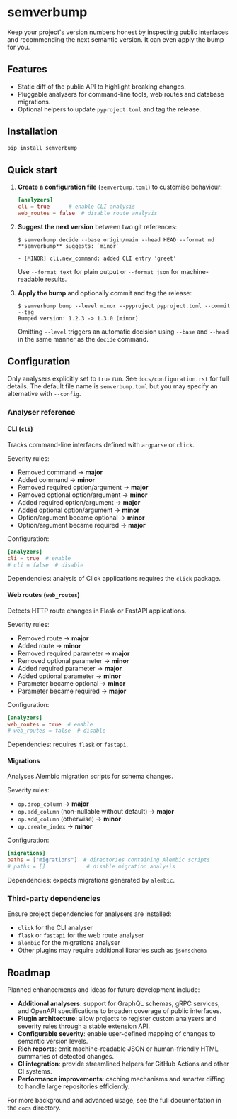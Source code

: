 # semverbump

Keep your project's version numbers honest by inspecting public interfaces and
recommending the next semantic version. It can even apply the bump for you.

## Features

- Static diff of the public API to highlight breaking changes.
- Pluggable analysers for command-line tools, web routes and database
  migrations.
- Optional helpers to update ``pyproject.toml`` and tag the release.

## Installation

```bash
pip install semverbump
```

## Quick start

1. **Create a configuration file** (``semverbump.toml``) to customise behaviour:

   ```toml
   [analyzers]
   cli = true      # enable CLI analysis
   web_routes = false  # disable route analysis
   ```

2. **Suggest the next version** between two git references:

   ```console
   $ semverbump decide --base origin/main --head HEAD --format md
   **semverbump** suggests: `minor`

   - [MINOR] cli.new_command: added CLI entry 'greet'
   ```

   Use ``--format text`` for plain output or ``--format json`` for
   machine-readable results.

3. **Apply the bump** and optionally commit and tag the release:

   ```console
   $ semverbump bump --level minor --pyproject pyproject.toml --commit --tag
   Bumped version: 1.2.3 -> 1.3.0 (minor)
   ```

   Omitting ``--level`` triggers an automatic decision using ``--base`` and
   ``--head`` in the same manner as the ``decide`` command.

## Configuration

Only analysers explicitly set to ``true`` run. See ``docs/configuration.rst`` for
full details. The default file name is ``semverbump.toml`` but you may specify an
alternative with ``--config``.

### Analyser reference

#### CLI (``cli``)

Tracks command-line interfaces defined with ``argparse`` or ``click``.

Severity rules:

- Removed command → **major**
- Added command → **minor**
- Removed required option/argument → **major**
- Removed optional option/argument → **minor**
- Added required option/argument → **major**
- Added optional option/argument → **minor**
- Option/argument became optional → **minor**
- Option/argument became required → **major**

Configuration:

```toml
[analyzers]
cli = true  # enable
# cli = false  # disable
```

Dependencies: analysis of Click applications requires the ``click`` package.

#### Web routes (``web_routes``)

Detects HTTP route changes in Flask or FastAPI applications.

Severity rules:

- Removed route → **major**
- Added route → **minor**
- Removed required parameter → **major**
- Removed optional parameter → **minor**
- Added required parameter → **major**
- Added optional parameter → **minor**
- Parameter became optional → **minor**
- Parameter became required → **major**

Configuration:

```toml
[analyzers]
web_routes = true  # enable
# web_routes = false  # disable
```

Dependencies: requires ``flask`` or ``fastapi``.

#### Migrations

Analyses Alembic migration scripts for schema changes.

Severity rules:

- ``op.drop_column`` → **major**
- ``op.add_column`` (non-nullable without default) → **major**
- ``op.add_column`` (otherwise) → **minor**
- ``op.create_index`` → **minor**

Configuration:

```toml
[migrations]
paths = ["migrations"]  # directories containing Alembic scripts
# paths = []             # disable migration analysis
```

Dependencies: expects migrations generated by ``alembic``.

### Third-party dependencies

Ensure project dependencies for analysers are installed:

- ``click`` for the CLI analyser
- ``flask`` or ``fastapi`` for the web route analyser
- ``alembic`` for the migrations analyser
- Other plugins may require additional libraries such as ``jsonschema``

## Roadmap

Planned enhancements and ideas for future development include:

- **Additional analysers**: support for GraphQL schemas, gRPC services,
  and OpenAPI specifications to broaden coverage of public interfaces.
- **Plugin architecture**: allow projects to register custom analysers and
  severity rules through a stable extension API.
- **Configurable severity**: enable user-defined mapping of changes to
  semantic version levels.
- **Rich reports**: emit machine-readable JSON or human-friendly HTML
  summaries of detected changes.
- **CI integration**: provide streamlined helpers for GitHub Actions and
  other CI systems.
- **Performance improvements**: caching mechanisms and smarter diffing to
  handle large repositories efficiently.

For more background and advanced usage, see the full documentation in the
``docs`` directory.
